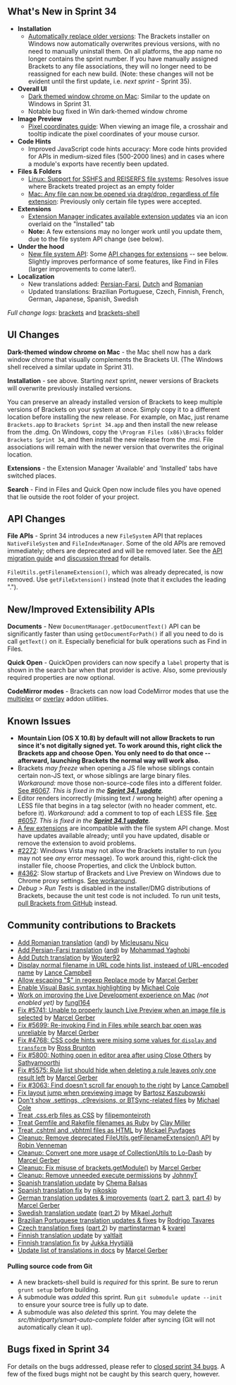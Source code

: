 What's New in Sprint 34
-----------------------
* **Installation**
    * [Automatically replace older versions](https://trello.com/c/xxabXFIG/1017-2-brackets-update-in-place-via-installer): The Brackets installer on Windows now automatically overwrites previous versions, with no need to manually uninstall them. On all platforms, the app name no longer contains the sprint number. If you have manually assigned Brackets to any file associations, they will no longer need to be reassigned for each new build. (Note: these changes will not be evident until the first update, i.e. _next sprint_ - Sprint 35).
* **Overall UI**
    * [Dark themed window chrome on Mac](https://trello.com/c/oyGfEvrK/900-3-into-darkness-shell-osx): Similar to the update on Windows in Sprint 31.
    * Notable bug fixed in Win dark-themed window chrome
* **Image Preview**
    * [Pixel coordinates guide](https://github.com/adobe/brackets/pull/5944): When viewing an image file, a crosshair and tooltip indicate the pixel coordinates of your mouse cursor.
* **Code Hints**
    * Improved JavaScript code hints accuracy: More code hints provided for APIs in medium-sized files (500-2000 lines) and in cases where a module's exports have recently been updated.
* **Files & Folders**
    * [Linux: Support for SSHFS and REISERFS file systems](https://github.com/adobe/brackets-shell/pull/369): Resolves issue where Brackets treated project as an empty folder
    * [Mac: Any file can now be opened via drag/drop, regardless of file extension](https://github.com/adobe/brackets-shell/pull/367): Previously only certain file types were accepted.
* **Extensions**
    * [Extension Manager indicates available extension updates](https://github.com/adobe/brackets/pull/5838) via an icon overlaid on the "Installed" tab
    * **Note:** A few extensions may no longer work until you update them, due to the file system API change (see below).
* **Under the hood**
    * [New file system API](https://trello.com/c/PO7CIgqf/1050-1-merge-new-file-system): Some [API changes for extensions](https://github.com/adobe/brackets/wiki/File-System-API-Migration) -- see below. Slightly improves performance of some features, like Find in Files (larger improvements to come later!).
* **Localization**
    * New translations added: [Persian-Farsi](https://github.com/adobe/brackets/pull/5164), [Dutch](https://github.com/adobe/brackets/pull/5372) and [Romanian](https://github.com/adobe/brackets/pull/5836)
    * Updated translations: Brazilian Portuguese, Czech, Finnish, French, German, Japanese, Spanish, Swedish


_Full change logs:_ [brackets](https://github.com/adobe/brackets/compare/sprint-33...sprint-34#commits_bucket) and [brackets-shell](https://github.com/adobe/brackets-shell/compare/sprint-33...sprint-34#commits_bucket)


UI Changes
----------
**Dark-themed window chrome on Mac** - the Mac shell now has a dark window chrome that visually complements the Brackets UI. (The Windows shell received a similar update in Sprint 31).

**Installation** - see above. Starting _next_ sprint, newer versions of Brackets will overwrite previously installed versions.

You can preserve an already installed version of Brackets to keep multiple versions of Brackets on your system at once. Simply copy it to a different location before installing the new release.  For example, on Mac, just rename `Brackets.app` to `Brackets Sprint 34.app` and then install the new release from the .dmg.  On Windows, copy the `\Program Files (x86)\Bracks` folder `Brackets Sprint 34`, and then install the new release from the .msi.  File associations will remain with the newer version that overwrites the original location.

**Extensions** - the Extension Manager 'Available' and 'Installed' tabs have switched places.

**Search** - Find in Files and Quick Open now include files you have opened that lie outside the root folder of your project.


API Changes
-----------
**File APIs** - Sprint 34 introduces a new `FileSystem` API that replaces `NativeFileSystem` and `FileIndexManager`. Some of the old APIs are removed immediately; others are deprecated and will be removed later. See the [API migration guide](https://github.com/adobe/brackets/wiki/File-System-API-Migration) and [discussion thread](https://groups.google.com/forum/#!topic/brackets-dev/95PyDKfMO0M) for details.

`FileUtils.getFilenameExtension()`, which was already deprecated, is now removed. Use `getFileExtension()` instead (note that it excludes the leading ".").


New/Improved Extensibility APIs
-------------------------------
**Documents** - New `DocumentManager.getDocumentText()` API can be significantly faster than using `getDocumentForPath()` if all you need to do is call `getText()` on it. Especially beneficial for bulk operations such as Find in Files.

**Quick Open** - QuickOpen providers can now specify a `label` property that is shown in the search bar when that provider is active. Also, some previously required properties are now optional.

**CodeMirror modes** - Brackets can now load CodeMirror modes that use the [multiplex](http://codemirror.net/doc/manual.html#addon_multiplex) or [overlay](http://codemirror.net/doc/manual.html#addon_overlay) addon utilities.


Known Issues
------------
* **Mountain Lion (OS X 10.8) by default will not allow Brackets to run since it's not digitally signed yet. To work around this, right click the Brackets app and choose Open. You only need to do that once -- afterward, launching Brackets the normal way will work also.**
* Brackets _may freeze_ when opening a JS file whose siblings contain certain non-JS text, or whose siblings are large binary files. _Workaround:_ move those non-source-code files into a different folder. [See #6067](https://github.com/adobe/brackets/issues/6067). _This is fixed in the **[Sprint 34.1 update](https://github.com/adobe/brackets/wiki/Release-Notes:-Sprint-34.1)**._
* Editor renders incorrectly (missing text / wrong height) after opening a LESS file that begins in a tag selector (with no header comment, etc. before it). _Workaround:_ add a comment to top of each LESS file. [See #6057](https://github.com/adobe/brackets/issues/6057). _This is fixed in the **[Sprint 34.1 update](https://github.com/adobe/brackets/wiki/Release-Notes:-Sprint-34.1)**._
* [A few extensions](https://github.com/adobe/brackets/wiki/File-System-API-Migration#extensions-that-will-break) are incompatible with the file system API change. Most have updates available already; until you have updated, disable or remove the extension to avoid problems.
* [#2272](https://github.com/adobe/brackets/issues/2272): Windows Vista may not allow the Brackets installer to run (you may not see _any_ error message). To work around this, right-click the installer file, choose Properties, and click the Unblock button.
* [#4362](https://github.com/adobe/brackets/issues/4362): Slow startup of Brackets and Live Preview on Windows due to Chrome proxy settings. [See workaround](https://support.google.com/chrome/answer/106010?hl=en).
* _Debug > Run Tests_ is disabled in the installer/DMG distributions of Brackets, because the unit test code is not included. To run unit tests, [pull Brackets from GitHub](https://github.com/adobe/brackets/wiki/How-to-Hack-on-Brackets#wiki-getcode) instead.


Community contributions to Brackets
-----------------------------------
* [Add Romanian translation](https://github.com/adobe/brackets/pull/5836) ([and](https://github.com/adobe/brackets/pull/5980)) by [Micleusanu Nicu](https://github.com/micnic)
* [Add Persian-Farsi translation](https://github.com/adobe/brackets/pull/5164) ([and](https://github.com/adobe/brackets/pull/5827)) by [Mohammad Yaghobi](https://github.com/mohammadyaghobi)
* [Add Dutch translation](https://github.com/adobe/brackets/pull/5372) by [Wouter92](https://github.com/Wouter92)
* [Display normal filename in URL code hints list, insteaed of URL-encoded name](https://github.com/adobe/brackets/pull/5854) by [Lance Campbell](https://github.com/lkcampbell)
* [Allow escaping "$" in regexp Replace mode](https://github.com/adobe/brackets/pull/5840) by [Marcel Gerber](https://github.com/SAPlayer)
* [Enable Visual Basic syntax highlighting](https://github.com/adobe/brackets/pull/5638) by [Michael Cole](https://github.com/micole)
* [Work on improving the Live Development experience on Mac](https://github.com/adobe/brackets-shell/pull/371) _(not enabled yet)_ by [fungl164](https://github.com/fungl164)
* [Fix #5741: Unable to properly launch Live Preview when an image file is selected](https://github.com/adobe/brackets/pull/5808) by [Marcel Gerber](https://github.com/SAPlayer)
* [Fix #5699: Re-invoking Find in Files while search bar open was unreliable](https://github.com/adobe/brackets/pull/5793) by [Marcel Gerber](https://github.com/SAPlayer)
* [Fix #4768: CSS code hints were mising some values for `display` and `transform`](https://github.com/adobe/brackets/pull/5713) by [Ross Brunton](https://github.com/RossBrunton)
* [Fix #5800: Nothing open in editor area after using Close Others](https://github.com/adobe/brackets/pull/5951) by [Sathyamoorthi](https://github.com/sathyamoorthi)
* [Fix #5575: Rule list should hide when deleting a rule leaves only one result left](https://github.com/adobe/brackets/pull/5646) by [Marcel Gerber](https://github.com/SAPlayer)
* [Fix #3063: Find doesn't scroll far enough to the right](https://github.com/adobe/brackets/pull/5861) by [Lance Campbell](https://github.com/lkcampbell)
* [Fix layout jump when previewing image](https://github.com/adobe/brackets/pull/5775) by [Bartosz Kaszubowski](https://github.com/Simek)
* [Don't show .settings, .c9revisions, or BTSync-related files](https://github.com/adobe/brackets/pull/5630) by [Michael Cole](https://github.com/micole)
* [Treat .css.erb files as CSS](https://github.com/adobe/brackets/pull/5832) by [filipemonteiroth](https://github.com/filipemonteiroth)
* [Treat Gemfile and Rakefile filenames as Ruby](https://github.com/adobe/brackets/pull/5743) by [Clay Miller](https://github.com/smockle)
* [Treat .cshtml and .vbhtml files as HTML](https://github.com/adobe/brackets/pull/5719) by [Mickael Puyfages](https://github.com/micka39)
* [Cleanup: Remove deprecated FileUtils.getFilenameExtension() API](https://github.com/adobe/brackets/pull/5828) by [Robin Venneman](https://github.com/rovenman)
* [Cleanup: Convert one more usage of CollectionUtils to Lo-Dash](https://github.com/adobe/brackets/pull/5744) by [Marcel Gerber](https://github.com/SAPlayer)
* [Cleanup: Fix misuse of brackets.getModule()](https://github.com/adobe/brackets/pull/5790) by [Marcel Gerber](https://github.com/SAPlayer)
* [Cleanup: Remove unneeded execute permissions](https://github.com/adobe/brackets/pull/5679) by [JohnnyT](https://github.com/johnnyt)
* [Spanish translation update](https://github.com/adobe/brackets/pull/5956) by [Chema Balsas](https://github.com/jbalsas)
* [Spanish translation fix](https://github.com/adobe/brackets/pull/5922) by [nikoskip](https://github.com/nikoskip)
* [German translation updates & improvements](https://github.com/adobe/brackets/pull/5959) ([part 2](https://github.com/adobe/brackets/pull/5905), [part 3](https://github.com/adobe/brackets/pull/5783), [part 4](https://github.com/adobe/brackets/pull/5820)) by [Marcel Gerber](https://github.com/SAPlayer)
* [Swedish translation update](https://github.com/adobe/brackets/pull/5955) ([part 2](https://github.com/adobe/brackets/pull/5930)) by [Mikael Jorhult](https://github.com/mikaeljorhult)
* [Brazilian Portuguese translation updates & fixes](https://github.com/adobe/brackets/pull/5146) by [Rodrigo Tavares](https://github.com/rodrigost23)
* [Czech translation fixes](https://github.com/adobe/brackets/pull/5867) ([part 2](https://github.com/adobe/brackets/pull/5862)) by [martinstarman](https://github.com/martinstarman) & [kvarel](https://github.com/kvarel)
* [Finnish translation update](https://github.com/adobe/brackets/pull/5798) by [valtlait](https://github.com/valtlait)
* [Finnish translation fix](https://github.com/adobe/brackets/pull/5812) by [Jukka Hyytiälä](https://github.com/jukkah)
* [Update list of translations in docs](https://github.com/adobe/brackets/pull/5730) by [Marcel Gerber](https://github.com/SAPlayer)

#### Pulling source code from Git
* A new brackets-shell build is _required_ for this sprint. Be sure to rerun `grunt setup` before building.
* A submodule was _added_ this sprint. Run `git submodule update --init` to ensure your source tree is fully up to date.
* A submodule was also _deleted_ this sprint. You may delete the _src/thirdparty/smart-auto-complete_ folder after syncing (Git will not automatically clean it up).


Bugs fixed in Sprint 34
-----------------------
For details on the bugs addressed, please refer to [closed sprint 34 bugs](https://github.com/adobe/brackets/issues?labels=&milestone=21&state=closed). A few of the fixed bugs might not be caught by this search query, however.